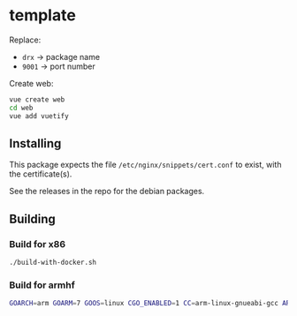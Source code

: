 # template
Replace:

* `drx` -> package name
* `9001` -> port number

Create web:
```bash
vue create web
cd web
vue add vuetify
```

## Installing
This package expects the file `/etc/nginx/snippets/cert.conf` to exist,
with the certificate(s).

See the releases in the repo for the debian packages.

## Building
### Build for x86
```bash
./build-with-docker.sh
```

### Build for armhf
```bash
GOARCH=arm GOARM=7 GOOS=linux CGO_ENABLED=1 CC=arm-linux-gnueabi-gcc ARCH=armhf ./build-with-docker.sh 
```
